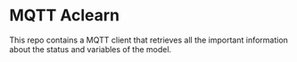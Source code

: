 # MQTT Aclearn
This repo contains a MQTT client that retrieves all the important information about the status and variables of the model.

